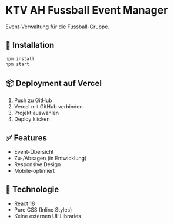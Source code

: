 # KTV AH Fussball Event Manager

Event-Verwaltung für die Fussball-Gruppe.

## 🚀 Installation

```bash
npm install
npm start
```

## 📦 Deployment auf Vercel

1. Push zu GitHub
2. Vercel mit GitHub verbinden
3. Projekt auswählen
4. Deploy klicken

## ✅ Features

- Event-Übersicht
- Zu-/Absagen (in Entwicklung)
- Responsive Design
- Mobile-optimiert

## 🔧 Technologie

- React 18
- Pure CSS (Inline Styles)
- Keine externen UI-Libraries
